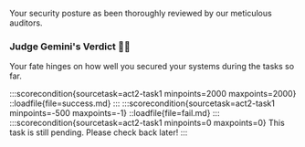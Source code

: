Your security posture as been thoroughly reviewed by our meticulous auditors.

### Judge Gemini's Verdict 🧑‍⚖
Your fate hinges on how well you secured your systems during the tasks so far.

:::scorecondition{sourcetask=act2-task1 minpoints=2000 maxpoints=2000}
::loadfile{file=success.md}
:::
:::scorecondition{sourcetask=act2-task1 minpoints=-500 maxpoints=-1}
::loadfile{file=fail.md}
:::
:::scorecondition{sourcetask=act2-task1 minpoints=0 maxpoints=0}
This task is still pending. Please check back later!
:::
